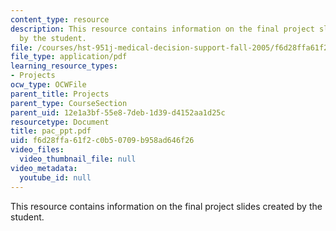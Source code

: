 ```yaml
---
content_type: resource
description: This resource contains information on the final project slides created
  by the student.
file: /courses/hst-951j-medical-decision-support-fall-2005/f6d28ffa61f2c0b50709b958ad646f26_pac_ppt.pdf
file_type: application/pdf
learning_resource_types:
- Projects
ocw_type: OCWFile
parent_title: Projects
parent_type: CourseSection
parent_uid: 12e1a3bf-55e8-7deb-1d39-d4152aa1d25c
resourcetype: Document
title: pac_ppt.pdf
uid: f6d28ffa-61f2-c0b5-0709-b958ad646f26
video_files:
  video_thumbnail_file: null
video_metadata:
  youtube_id: null
---
```

This resource contains information on the final project slides created by the student.


